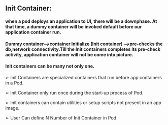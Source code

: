 ## Init Container:
#### when a pod deploys an application to UI, there will be a downphase. At that time, a dummy container will be invoked default before our application container run.
#### Dummy container-->container Initialize (Init container) -->pre-checks the db,network connectivity.Till the Init containers completes its pre-check activity, application container will not be come into picture.
#### Init containers can be many not only one.

➢ Init Containers are specialized containers that run before app containers in a Pod.

➢ Init Container only run once during the start-up process of Pod.

➢ Init containers can contain utilities or setup scripts not present in an app image.

➢ User Can define N Number of Init Container in Pod.


